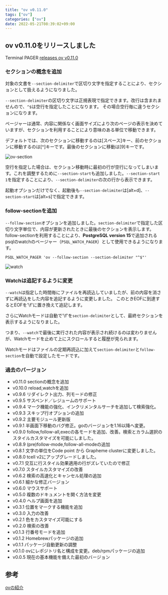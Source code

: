 ```yaml
---
title: "ov v0.11.0"
tags: ["ov"]
categories: ["ov"]
date: 2022-05-21T08:39:02+09:00
---
```


## ov v0.11.0をリリースしました

Terminal PAGER [releases ov v0.11.0](https://github.com/noborus/ov/releases/tag/v0.11.0)

### セクションの概念を追加

対象の文書を`--section-delimiter`で区切り文字を指定することにより、セクションとして扱えるようになりました。

`--section-delimiter`の区切り文字は正規表現で指定できます。改行は含まれませんので、`^$`は空行を指定したことになります。
その場合空行毎に違うセクションになります。

ページャーは通常、内容に関係なく画面サイズにより次のページの表示を決めていますが、セクションを利用することにより意味のある単位で移動できます。

デフォルトでは、次のセクションに移動するのは[スペース]キー、前のセクションに移動するのは[^]キーです。最後のセクションに移動は[9]キーです。

![ov-section](/ov/ov-section.gif)

空行を指定した場合は、セクション移動時に最初の行が空行になってしまいます。これを調整するために`--section-start`も追加しました。`--section-start 1`を指定することにより、`--section-delimiter`の次の行から表示できます。

起動オプションだけでなく、起動後も`--section-delimiter`は[alt+d]、`--section-start`は[alt+s]で指定できます。

### follow-sectionを追加

`--follow-section`オプションを追加しました。`section-delimiter`で指定した区切り文字単位で、内容が更新されたときに最後のセクションを表示します。 follow-sectionを利用することにより、**PostgreSQL version 15**で追加される psqlのwatchのページャー（`PSQL_WATCH_PAGER`）として使用できるようになります。

```env
PSQL_WATCH_PAGER 'ov --follow-section --section-delimiter "^$"'
```

![watch](/ov/psql-watch.gif)

### Watchは追記するように変更

`--watch`は指定した時間毎にファイルを再読込していましたが、前の内容を消さずに再読込をした内容を追記するように変更しました。
このときEOFに到達するとEOFを'\f'に置き換えて追記します。

さらにWatchモードは自動で'\f'を`section-delimiter`として、最終セクションを表示するようになりました。

つまり、`--watch`で最後に実行された内容が表示され続けるのは変わりませんが、Watchモードを止めて上にスクロールすると履歴が見られます。

Watchモードはファイルの定期再読込に加えて`section-delimiter`と`follow-section`を自動で設定したモードです。

### 過去のバージョン

* v0.11.0 sectionの概念を追加
* v0.10.0 reload,watchを追加
* v0.9.6 リダイレクト出力、列モードの修正
* v0.9.5 サスペンド／レジュームのサポート
* v0.9.4 マーク機能の強化、インクリメンタルサーチを追加して検索強化。
* v0.9.3 スキップ行オプションの追加
* v0.9.2 主要モジュール更新版
* v0.9.1 半画面下移動のバグ修正。goのバージョンを1.16以降へ変更。
* v0.9.0 follow,follow-all,execの各モードを追加、改善。検索とカラム選択のスタイルカスタマイズを可能にしました。
* v0.8.9 (pre)follow-mode,follow-all-modeの追加
* v0.8.1 文字の単位をCode point から Grapheme clusterに変更しました。
* v0.8.0 tcell v2にアップグレードしました。
* v0.7.1 交互に行スタイル効果適用の行がズレていたので修正
* v0.7.0 スタイルカスタマイズの改善
* v0.6.2 検索の高速化とキャンセル処理の追加
* v0.6.1 細かな修正バージョン
* v0.6.0 マウスサポート
* v0.5.0 複数のドキュメントを開く方法を変更
* v0.4.0 ヘルプ画面を追加
* v0.3.1 位置をマークする機能を追加
* v0.3.0 入力の改善
* v0.2.1 色をカスタマイズ可能にする
* v0.2.0 検索の改善
* v0.1.3 行番号モードを追加
* v0.1.2 Homebrewパッケージの追加
* v0.1.1 パッケージ自動更新の調整
* v0.1.0 ovにレポジトリ名と構成を変更。deb/rpmパッケージの追加
* v0.0.5 現在の基本機能を備えた最初のバージョン

## 参考

[ovの紹介](/ov/)
